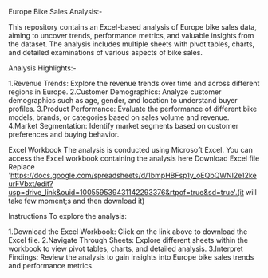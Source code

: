 Europe Bike Sales Analysis:-

This repository contains an Excel-based analysis of Europe bike sales data, aiming to uncover trends, performance metrics, and valuable insights from the dataset. The analysis includes multiple sheets with pivot tables, charts, and detailed examinations of various aspects of bike sales.

Analysis Highlights:-

1.Revenue Trends: Explore the revenue trends over time and across different regions in Europe.
2.Customer Demographics: Analyze customer demographics such as age, gender, and location to understand buyer profiles.
3.Product Performance: Evaluate the performance of different bike models, brands, or categories based on sales volume and revenue.
4.Market Segmentation: Identify market segments based on customer preferences and buying behavior.

Excel Workbook
The analysis is conducted using Microsoft Excel. You can access the Excel workbook containing the analysis here Download Excel file Replace 'https://docs.google.com/spreadsheets/d/1bmpHBFsp1y_oEQbQWNI2e12keurFVbxt/edit?usp=drive_link&ouid=100559539431142293376&rtpof=true&sd=true'.(it will take few moment;s and then download it)

Instructions
To explore the analysis:

1.Download the Excel Workbook: Click on the link above to download the Excel file.
2.Navigate Through Sheets: Explore different sheets within the workbook to view pivot tables, charts, and detailed analysis.
3.Interpret Findings: Review the analysis to gain insights into Europe bike sales trends and performance metrics.

